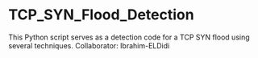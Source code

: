 # TCP_SYN_Flood_Detection
This Python script serves as a detection code for a TCP SYN flood using several techniques. Collaborator: Ibrahim-ELDidi

